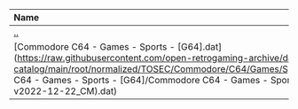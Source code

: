 |Name|Size|
|:---|---:|
|[..](../index.html)|DIR|
|[Commodore C64 - Games - Sports - [G64].dat](https://raw.githubusercontent.com/open-retrogaming-archive/dat-catalog/main/root/normalized/TOSEC/Commodore/C64/Games/Sports/[G64]/Commodore C64 - Games - Sports - [G64]/Commodore C64 - Games - Sports - [G64] (TOSEC-v2022-12-22_CM).dat)|260938|

